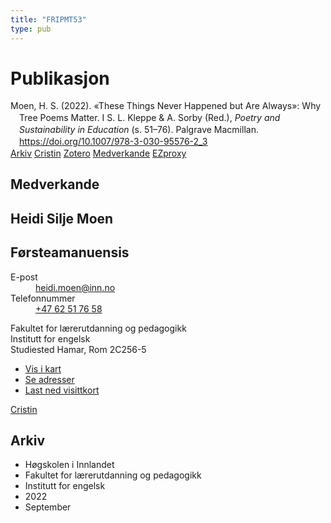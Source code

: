 ```yaml
---
title: "FRIPMT53"
type: pub
---
```

<h1>Publikasjon</h1>
<article id="csl-bib-container-FRIPMT53" class="csl-bib-container">
  <div class="csl-bib-body" style="line-height: 1.35; padding-left: 1em; text-indent:-1em;">
  <div class="csl-entry">Moen, H. S. (2022). &#xAB;These Things Never Happened but Are Always&#xBB;: Why Tree Poems Matter. I S. L. Kleppe &amp; A. Sorby (Red.), <i>Poetry and Sustainability in Education</i> (s. 51&#x2013;76). Palgrave Macmillan. <a href="https://doi.org/10.1007/978-3-030-95576-2_3">https://doi.org/10.1007/978-3-030-95576-2_3</a></div>
</div>
  <div class="csl-bib-buttons">
    <a href="#taxonomy-article-FRIPMT53" class="csl-bib-button">Arkiv</a>
    <a href alt="Cristin URL" class="csl-bib-button">Cristin</a>
    <a href alt="Zotero URL" class="csl-bib-button">Zotero</a>
    <a href="#contributors-article-FRIPMT53" class="csl-bib-button">Medverkande</a>
    <a href="http://ezproxy.inn.no/login?url=https://doi.org/10.1007/978-3-030-95576-2_3" class="csl-bib-button">EZproxy</a>
  </div>
  <div id="csl-bib-meta-container-FRIPMT53"></div>
</article>
<div id="csl-bib-meta-FRIPMT53" class="csl-bib-meta">
  <article id="contributors-article-FRIPMT53" class="contributors-article">
    <h1>Medverkande</h1>
    <div class="personas">
<div class="vrtx-hinn-person-card">
<div class="photo">
<i class="lar la-user-circle missing-person"></i>
</div>
<div class="info">
<hgroup><h1>Heidi Silje Moen</h1>
<h2>Førsteamanuensis</h2>
</hgroup><dl>
<dt>E-post</dt>
<dd>
<a href="mailto:heidi.moen@inn.no">heidi.moen@inn.no</a>
</dd>
<dt>Telefonnummer</dt>
<dd><a href="tel:+4762517658">
+47 62 51 76 58
</a></dd>
</dl>
<p>
Fakultet for lærerutdanning og pedagogikk<br>
Institutt for engelsk<br>
Studiested Hamar,
Rom 2C256-5
</p>
<ul class="vrtx-hinn-links">
<li><a href="https://www.google.com/maps?q=60.79625,11.07386">Vis i kart</a></li>
<li><a href="https://www.inn.no/finn-en-ansatt/heidi-moen.html#vrtx-hinn-addresses">Se adresser</a></li>
<li><a href="https://www.inn.no/finn-en-ansatt/heidi-moen.html?vrtx=vcf">Last ned visittkort</a></li>
</ul>
</div>
</div>
<a href="https://app.cristin.no/persons/show.jsf?id=47464" alt="Cristin URL" class="personas-cristin">Cristin</a>
</div>
  </article>
  <article id="taxonomy-article-FRIPMT53" class="taxonomy-article">
    <h1>Arkiv</h1>
    <ul>
      <li>Høgskolen i Innlandet</li>
      <li>Fakultet for lærerutdanning og pedagogikk</li>
      <li>Institutt for engelsk</li>
      <li>2022</li>
      <li>September</li>
    </ul>
  </article>
</div>
